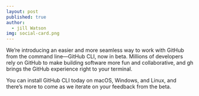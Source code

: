 ```yaml
---
layout: post
published: true
author:
  - jill Watson
img: social-card.png
---
```

We’re introducing an easier and more seamless way to work with GitHub from the command line—GitHub CLI, now in beta. Millions of developers rely on GitHub to make building software more fun and collaborative, and gh brings the GitHub experience right to your terminal.

You can install GitHub CLI today on macOS, Windows, and Linux, and there’s more to come as we iterate on your feedback from the beta.


